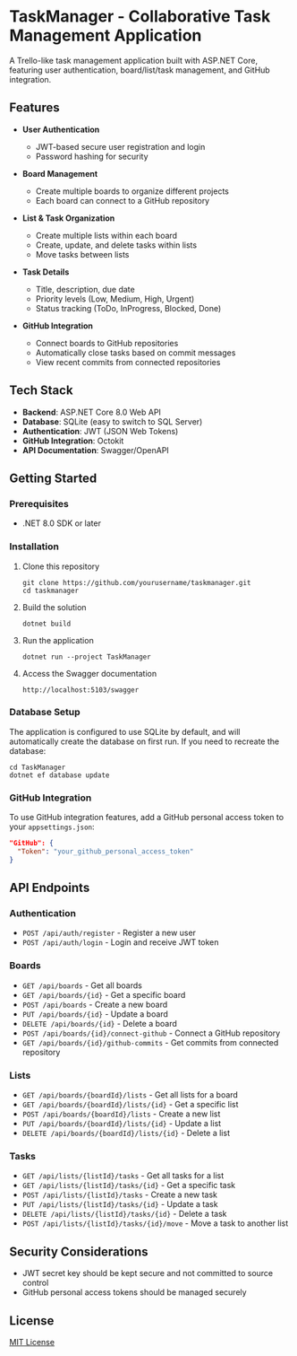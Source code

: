 # TaskManager - Collaborative Task Management Application

A Trello-like task management application built with ASP.NET Core, featuring user authentication, board/list/task management, and GitHub integration.

## Features

- **User Authentication**
  - JWT-based secure user registration and login
  - Password hashing for security

- **Board Management**
  - Create multiple boards to organize different projects
  - Each board can connect to a GitHub repository

- **List & Task Organization**
  - Create multiple lists within each board
  - Create, update, and delete tasks within lists
  - Move tasks between lists

- **Task Details**
  - Title, description, due date
  - Priority levels (Low, Medium, High, Urgent)
  - Status tracking (ToDo, InProgress, Blocked, Done)

- **GitHub Integration**
  - Connect boards to GitHub repositories
  - Automatically close tasks based on commit messages
  - View recent commits from connected repositories

## Tech Stack

- **Backend**: ASP.NET Core 8.0 Web API
- **Database**: SQLite (easy to switch to SQL Server)
- **Authentication**: JWT (JSON Web Tokens)
- **GitHub Integration**: Octokit
- **API Documentation**: Swagger/OpenAPI

## Getting Started

### Prerequisites

- .NET 8.0 SDK or later

### Installation

1. Clone this repository
   ```
   git clone https://github.com/yourusername/taskmanager.git
   cd taskmanager
   ```

2. Build the solution
   ```
   dotnet build
   ```

3. Run the application
   ```
   dotnet run --project TaskManager
   ```

4. Access the Swagger documentation
   ```
   http://localhost:5103/swagger
   ```

### Database Setup

The application is configured to use SQLite by default, and will automatically create the database on first run. If you need to recreate the database:

```
cd TaskManager
dotnet ef database update
```

### GitHub Integration

To use GitHub integration features, add a GitHub personal access token to your `appsettings.json`:

```json
"GitHub": {
  "Token": "your_github_personal_access_token" 
}
```

## API Endpoints

### Authentication
- `POST /api/auth/register` - Register a new user
- `POST /api/auth/login` - Login and receive JWT token

### Boards
- `GET /api/boards` - Get all boards
- `GET /api/boards/{id}` - Get a specific board
- `POST /api/boards` - Create a new board
- `PUT /api/boards/{id}` - Update a board
- `DELETE /api/boards/{id}` - Delete a board
- `POST /api/boards/{id}/connect-github` - Connect a GitHub repository
- `GET /api/boards/{id}/github-commits` - Get commits from connected repository

### Lists
- `GET /api/boards/{boardId}/lists` - Get all lists for a board
- `GET /api/boards/{boardId}/lists/{id}` - Get a specific list
- `POST /api/boards/{boardId}/lists` - Create a new list
- `PUT /api/boards/{boardId}/lists/{id}` - Update a list
- `DELETE /api/boards/{boardId}/lists/{id}` - Delete a list

### Tasks
- `GET /api/lists/{listId}/tasks` - Get all tasks for a list
- `GET /api/lists/{listId}/tasks/{id}` - Get a specific task
- `POST /api/lists/{listId}/tasks` - Create a new task
- `PUT /api/lists/{listId}/tasks/{id}` - Update a task
- `DELETE /api/lists/{listId}/tasks/{id}` - Delete a task
- `POST /api/lists/{listId}/tasks/{id}/move` - Move a task to another list

## Security Considerations

- JWT secret key should be kept secure and not committed to source control
- GitHub personal access tokens should be managed securely

## License

[MIT License](LICENSE)